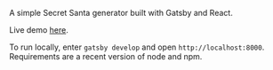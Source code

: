 A simple Secret Santa generator built with Gatsby and React.

Live demo <a href="https://secretsantagenerator.vercel.app"/>here</a>.

To run locally, enter `gatsby develop` and open `http://localhost:8000`. Requirements are a recent version of node and npm.

